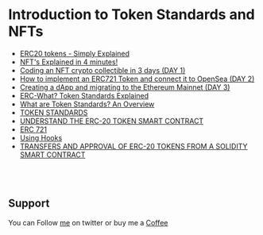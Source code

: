 # Introduction to Token Standards and NFTs

- [ERC20 tokens - Simply Explained](https://www.youtube.com/watch?v=cqZhNzZoMh8)
- [NFT's Explained in 4 minutes!](https://www.youtube.com/watch?v=FkUn86bH34M)
- [Coding an NFT crypto collectible in 3 days (DAY 1)](https://www.youtube.com/watch?v=GAFh2Z5VtgM)
- [How to implement an ERC721 Token and connect it to OpenSea (DAY 2)](https://www.youtube.com/watch?v=75D0JjX7EZg)
- [Creating a dApp and migrating to the Ethereum Mainnet (DAY 3)](https://www.youtube.com/watch?v=EnIrWNFwN-U)
- [ERC-What? Token Standards Explained](https://www.youtube.com/watch?v=B1MqpMZftLo)
- [What are Token Standards? An Overview](https://crypto.com/university/what-are-token-standards)
- [TOKEN STANDARDS](https://ethereum.org/en/developers/docs/standards/tokens/)
- [UNDERSTAND THE ERC-20 TOKEN SMART CONTRACT](https://ethereum.org/en/developers/tutorials/understand-the-erc-20-token-smart-contract/)
- [ERC 721](https://docs.openzeppelin.com/contracts/4.x/api/token/erc721)
- [Using Hooks](https://docs.openzeppelin.com/contracts/4.x/extending-contracts#using-hooks)
- [TRANSFERS AND APPROVAL OF ERC-20 TOKENS FROM A SOLIDITY SMART CONTRACT](https://ethereum.org/en/developers/tutorials/transfers-and-approval-of-erc-20-tokens-from-a-solidity-smart-contract/)

</br>&nbsp;

## Support
You can Follow [me](https://twitter.com/MeAsHacker_HNA) on twitter or buy me a [Coffee](https://buymeacoffee.com/NafisiAslH)
